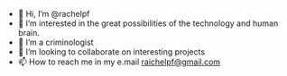 - 👋 Hi, I’m @rachelpf
- 👀 I’m interested in the great possibilities of the technology and human brain.
- 🌱 I’m a criminologist
- 💞️ I’m looking to collaborate on interesting projects
- 📫 How to reach me in my e.mail raichelpf@gmail.com

<!---
rachelpf/rachelpf is a ✨ special ✨ repository because its `README.md` (this file) appears on your GitHub profile.
You can click the Preview link to take a look at your changes.
--->
